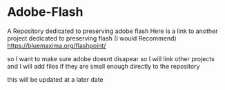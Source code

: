 # Adobe-Flash
A Repository dedicated to preserving adobe flash
Here is a link to another project dedicated to preserving flash (I would Recommend) https://bluemaxima.org/flashpoint/

so I want to make sure adobe doesnt disapear so I will link other projects and I will add files if they are small enough directly to the repository

this will be updated at a later date
